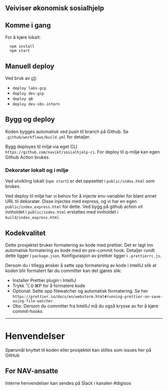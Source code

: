 ## Veiviser økonomisk sosialhjelp

## Komme i gang

For å kjøre lokalt:

```
  npm install
  npm start
```

## Manuell deploy

Ved bruk av [cli](https://github.com/navikt/sosialhjelp-ci):

-   `deploy labs-gcp`
-   `deploy dev-gcp`
-   `deploy q0`
-   `deploy dev-sbs-intern`

## Bygg og deploy

Koden bygges automatisk ved push til branch på Github. Se `.github/workflows/build.yml` for detaljer.

Bygg deployes til miljø via eget CLI `https://github.com/navikt/sosialhjelp-ci`. For deploy til q-miljø kan egen Github Action brukes.

### Dekoratør lokalt og i miljø

Ved utvikling lokalt (`npm start`) er det oppsettet i `public/index.html` som brukes.

Ved deploy til miljø har vi behov for å injecte env-variabler for blant annet URL til dekoratør. Disse injectes med express, og vi har en egen `public/index_express.html` for dette. Ved bygg på github action vil innholdet i `public/index.html` erstattes med innholdet i `build/index_express.html`.

## Kodekvalitet

Dette prosjektet bruker formatering av kode med prettier. Det er lagt inn automatisk formatering av kode med en pre-commit hook.
Detaljer rundt dette ligger i `package.json`. Konfigurasjon av prettier ligger i `.prettierrc.js`.

Dersom du i tillegg ønsker å sette opp formatering av kode i IntelliJ slik at koden blir formatert før du committer kan det gjøres slik:

-   Installer Prettier plugin i IntelliJ
-   Trykk ⌥⇧⌘P for å formatere kode
-   Optional: Sette opp filewatcher og automatisk formatering. Se her `https://prettier.io/docs/en/webstorm.html#running-prettier-on-save-using-file-watcher`
-   Obs: Dersom du committer fra IntelliJ må du også krysse av for å kjøre commit-hooks

---

# Henvendelser

Spørsmål knyttet til koden eller prosjektet kan stilles som issues her på GitHub

## For NAV-ansatte

Interne henvendelser kan sendes på Slack i kanalen #digisos
